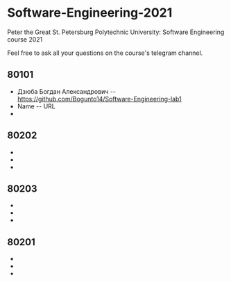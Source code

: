 # Software-Engineering-2021
Peter the Great St. Petersburg Polytechnic University: Software Engineering course 2021

Feel free to ask all your questions on the course's telegram channel.

## 80101

- Дзюба Богдан Александрович -- https://github.com/Bogunto14/Software-Engineering-lab1
- Name -- URL
-

## 80202

-
-
-

## 80203

-
-
-

## 80201

-
-
-
